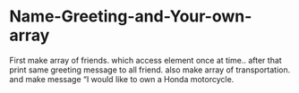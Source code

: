 # Name-Greeting-and-Your-own-array
First make array of friends. which access element once at time.. after that print same greeting message to all friend. also make array of transportation. and make message  “I would like to own a Honda motorcycle. 
